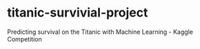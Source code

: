# titanic-survivial-project
Predicting survival on the Titanic with Machine Learning - Kaggle Competition
